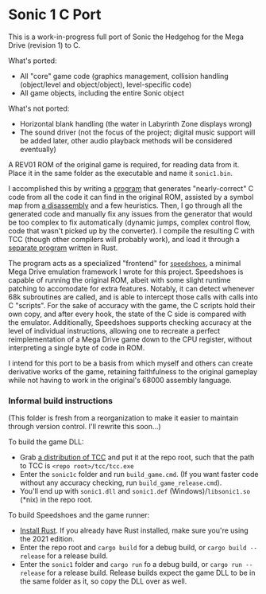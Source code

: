 # Sonic 1 C Port

This is a work-in-progress full port of Sonic the Hedgehog for the Mega Drive (revision 1) to C.

What's ported:
- All "core" game code (graphics management, collision handling (object/level and object/object), level-specific code)
- All game objects, including the entire Sonic object

What's not ported:
- Horizontal blank handling (the water in Labyrinth Zone displays wrong)
- The sound driver (not the focus of the project; digital music support will be added later, other audio playback methods will be considered eventually)

A REV01 ROM of the original game is required, for reading data from it. Place it in the same folder as the executable and name it `sonic1.bin`.

I accomplished this by writing a [program](./asmconverter) that generates "nearly-correct" C code from all the code it can find in the original ROM, assisted by a symbol map from [a disassembly](https://github.com/sonicretro/s1disasm) and a few heuristics. Then, I go through all the generated code and manually fix any issues from the generator that would be too complex to fix automatically (dynamic jumps, complex control flow, code that wasn't picked up by the converter). I compile the resulting C with TCC (though other compilers will probably work), and load it through a [separate program](./sonic1) written in Rust.

The program acts as a specialized "frontend" for [`speedshoes`](./speedshoes), a minimal Mega Drive emulation framework I wrote for this project. Speedshoes is capable of running the original ROM, albeit with some slight runtime patching to accomodate for extra features. Notably, it can detect whenever 68k subroutines are called, and is able to intercept those calls with calls into C "scripts". For the sake of accuracy with the game, the C scripts hold their own copy, and after every hook, the state of the C side is compared with the emulator. Additionally, Speedshoes supports checking accuracy at the level of individual instructions, allowing one to recreate a perfect reimplementation of a Mega Drive game down to the CPU register, without interpreting a single byte of code in ROM.

I intend for this port to be a basis from which myself and others can create derivative works of the game, retaining faithfulness to the original gameplay while not having to work in the original's 68000 assembly language.

### Informal build instructions
(This folder is fresh from a reorganization to make it easier to maintain through version control. I'll rewrite this soon...)

To build the game DLL:
- Grab [a distribution of TCC](http://download.savannah.gnu.org/releases/tinycc) and put it at the repo root, such that the path to TCC is `<repo root>/tcc/tcc.exe`
- Enter the `sonic1c` folder and run `build_game.cmd`. (If you want faster code without any accuracy checking, run `build_game_release.cmd`).
- You'll end up with `sonic1.dll` and `sonic1.def` (Windows)/`libsonic1.so` (*nix) in the repo root.

To build Speedshoes and the game runner:
- [Install Rust](https://www.rust-lang.org/tools/install). If you already have Rust installed, make sure you're using the 2021 edition.
- Enter the repo root and `cargo build` for a debug build, or `cargo build --release` for a release build.
- Enter the `sonic1` folder and `cargo run` fo a debug build, or `cargo run --release` for a release build. Release builds expect the game DLL to be in the same folder as it, so copy the DLL over as well.
